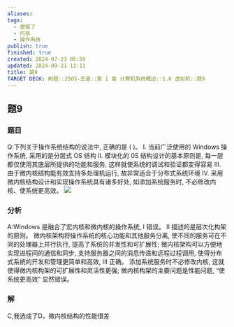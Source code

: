 ```yaml
---
aliases: 
tags:
  - 做错了
  - 内核
  - 操作系统
publish: true
finished: true
created: 2024-07-23 05:59
updated: 2024-09-21 13:11
title: 题9
TARGET DECK: 刷题::25OS-王道::第 1 章 计算机系统概述::1.6 虚拟机::题9
---
```

## 题9
### 题目
Q:下列关于操作系统结构的说法中, 正确的是 ( )。
I. 当前广泛使用的 Windows 操作系统, 采用的是分层式 OS 结构
II. 模块化的 0S 结构设计的基本原则是, 每一层都仅使用其底层所提供的功能和服务, 这样就使系统的调试和验证都变得容易
III. 由于微内核结构能有效支持多处理机运行, 故非常适合于分布式系统环境
IV. 采用微内核结构设计和实现操作系统具有诸多好处, 如添加系统服务时, 不必修改内核、使系统更高效。
![](https://img.hwenyi.tech/202408181652150.webp)
### 分析
A:Windows 是融合了宏内核和微内核的操作系统, I 错误。
II 描述的是层次化构架的原则。
微内核架构将操作系统的核心功能和其他服务分离, 使不同的服务可在不同的处理器上并行执行, 提高了系统的并发性和可扩展性; 微内核架构可以方便地实现进程间的通信和同步, 支持服务器之间的消息传递和远程过程调用, 使得分布式系统的开发和管理更简单和高效, III 正确。
添加系统服务时不必修改内核, 这就使得微内核构架的可扩展性和灵活性更强; 
微内核构架的主要问题是性能问题, “使系统更高效” 显然错误。
### 解
C,我选成了D，微内核结构的性能很差
